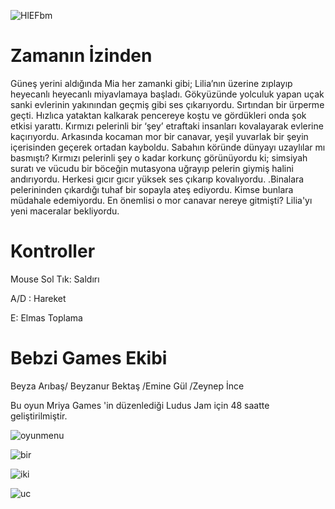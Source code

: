 ![HlEFbm](https://github.com/beyzabektas/Ludus_Game_Jam/assets/91256847/b41300a7-4587-4bbc-8339-7e0388d1df26)

# Zamanın İzinden

Güneş yerini aldığında Mia her zamanki gibi; Lilia’nın üzerine zıplayıp heyecanlı heyecanlı miyavlamaya başladı. Gökyüzünde yolculuk yapan uçak sanki evlerinin yakınından geçmiş gibi ses çıkarıyordu. Sırtından bir ürperme geçti. Hızlıca yataktan kalkarak pencereye koştu ve gördükleri onda şok etkisi yarattı. Kırmızı pelerinli bir ‘şey’ etraftaki insanları kovalayarak evlerine kaçırıyordu. Arkasında kocaman mor bir canavar, yeşil yuvarlak bir şeyin içerisinden geçerek ortadan kayboldu. Sabahın köründe dünyayı uzaylılar mı basmıştı? Kırmızı pelerinli şey o kadar korkunç görünüyordu ki; simsiyah suratı ve vücudu bir böceğin mutasyona uğrayıp pelerin giymiş halini andırıyordu. Herkesi gıcır gıcır yüksek ses çıkarıp kovalıyordu. .Binalara pelerininden çıkardığı tuhaf bir sopayla ateş ediyordu. Kimse bunlara müdahale edemiyordu. En önemlisi o mor canavar nereye gitmişti? Lilia'yı yeni maceralar bekliyordu.

# Kontroller

Mouse Sol Tık: Saldırı

A/D : Hareket 

E: Elmas Toplama

# Bebzi Games Ekibi

Beyza Arıbaş/ Beyzanur Bektaş /Emine Gül /Zeynep İnce

Bu oyun Mriya Games 'in düzenlediği Ludus Jam için 48 saatte geliştirilmiştir.

![oyunmenu](https://github.com/beyzabektas/Ludus_Game_Jam/assets/91256847/5ff7f10a-8f30-42d2-bae8-41de4bf15f1c)

![bir](https://github.com/beyzabektas/Ludus_Game_Jam/assets/91256847/15be48eb-0b22-404f-a14d-e64d3ce2668e)

![iki](https://github.com/beyzabektas/Ludus_Game_Jam/assets/91256847/032390b6-779d-4c8a-9200-93a6d9a9157b)

![uc](https://github.com/beyzabektas/Ludus_Game_Jam/assets/91256847/a2cdcfc5-1932-416c-8e32-3c5097ae6d86)
